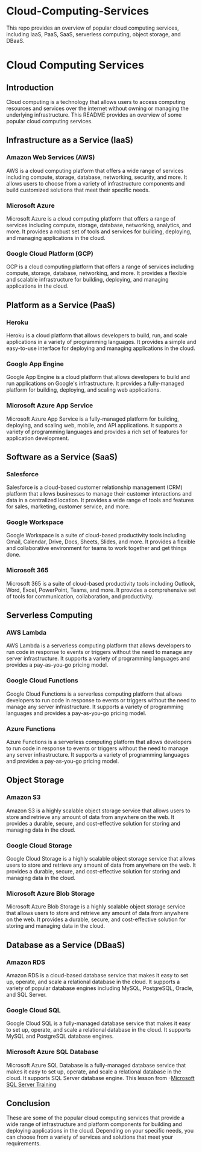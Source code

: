 # Cloud-Computing-Services
This repo provides an overview of popular cloud computing services, including IaaS, PaaS, SaaS, serverless computing, object storage, and DBaaS.
# Cloud Computing Services

## Introduction

Cloud computing is a technology that allows users to access computing resources and services over the internet without owning or managing the underlying infrastructure. This README provides an overview of some popular cloud computing services.

## Infrastructure as a Service (IaaS)

### Amazon Web Services (AWS)

AWS is a cloud computing platform that offers a wide range of services including compute, storage, database, networking, security, and more. It allows users to choose from a variety of infrastructure components and build customized solutions that meet their specific needs.

### Microsoft Azure

Microsoft Azure is a cloud computing platform that offers a range of services including compute, storage, database, networking, analytics, and more. It provides a robust set of tools and services for building, deploying, and managing applications in the cloud.

### Google Cloud Platform (GCP)

GCP is a cloud computing platform that offers a range of services including compute, storage, database, networking, and more. It provides a flexible and scalable infrastructure for building, deploying, and managing applications in the cloud.

## Platform as a Service (PaaS)

### Heroku

Heroku is a cloud platform that allows developers to build, run, and scale applications in a variety of programming languages. It provides a simple and easy-to-use interface for deploying and managing applications in the cloud.

### Google App Engine

Google App Engine is a cloud platform that allows developers to build and run applications on Google's infrastructure. It provides a fully-managed platform for building, deploying, and scaling web applications.

### Microsoft Azure App Service

Microsoft Azure App Service is a fully-managed platform for building, deploying, and scaling web, mobile, and API applications. It supports a variety of programming languages and provides a rich set of features for application development.

## Software as a Service (SaaS)

### Salesforce

Salesforce is a cloud-based customer relationship management (CRM) platform that allows businesses to manage their customer interactions and data in a centralized location. It provides a wide range of tools and features for sales, marketing, customer service, and more.

### Google Workspace

Google Workspace is a suite of cloud-based productivity tools including Gmail, Calendar, Drive, Docs, Sheets, Slides, and more. It provides a flexible and collaborative environment for teams to work together and get things done.

### Microsoft 365

Microsoft 365 is a suite of cloud-based productivity tools including Outlook, Word, Excel, PowerPoint, Teams, and more. It provides a comprehensive set of tools for communication, collaboration, and productivity.

## Serverless Computing

### AWS Lambda

AWS Lambda is a serverless computing platform that allows developers to run code in response to events or triggers without the need to manage any server infrastructure. It supports a variety of programming languages and provides a pay-as-you-go pricing model.

### Google Cloud Functions

Google Cloud Functions is a serverless computing platform that allows developers to run code in response to events or triggers without the need to manage any server infrastructure. It supports a variety of programming languages and provides a pay-as-you-go pricing model.

### Azure Functions

Azure Functions is a serverless computing platform that allows developers to run code in response to events or triggers without the need to manage any server infrastructure. It supports a variety of programming languages and provides a pay-as-you-go pricing model.

## Object Storage

### Amazon S3

Amazon S3 is a highly scalable object storage service that allows users to store and retrieve any amount of data from anywhere on the web. It provides a durable, secure, and cost-effective solution for storing and managing data in the cloud.

### Google Cloud Storage

Google Cloud Storage is a highly scalable object storage service that allows users to store and retrieve any amount of data from anywhere on the web. It provides a durable, secure, and cost-effective solution for storing and managing data in the cloud.

### Microsoft Azure Blob Storage

Microsoft Azure Blob Storage is a highly scalable object storage service that allows users to store and retrieve any amount of data from anywhere on the web. It provides a durable, secure, and cost-effective solution for storing and managing data in the cloud.

## Database as a Service (DBaaS)

### Amazon RDS

Amazon RDS is a cloud-based database service that makes it easy to set up, operate, and scale a relational database in the cloud. It supports a variety of popular database engines including MySQL, PostgreSQL, Oracle, and SQL Server.

### Google Cloud SQL

Google Cloud SQL is a fully-managed database service that makes it easy to set up, operate, and scale a relational database in the cloud. It supports MySQL and PostgreSQL database engines.

### Microsoft Azure SQL Database

Microsoft Azure SQL Database is a fully-managed database service that makes it easy to set up, operate, and scale a relational database in the cloud. It supports SQL Server database engine. 
 This lesson from -[Microsoft SQL Server Training](https://www.igmguru.com/course/sql-server-training/)

## Conclusion

These are some of the popular cloud computing services that provide a wide range of infrastructure and platform components for building and deploying applications in the cloud. Depending on your specific needs, you can choose from a variety of services and solutions that meet your requirements.

